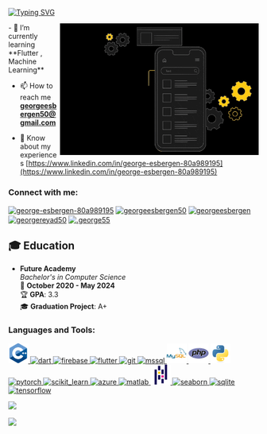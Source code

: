 [![Typing SVG](https://readme-typing-svg.herokuapp.com?font=Fira+Code&duration=2500&pause=20&color=0CA727&multiline=true&width=435&height=150&lines=Welcome+to+my+Profile+%F0%9F%91%8B;myInfo+%3D+%7B;%22+Name+%22+%3A+++%22+George+Esbergen+%22;%22+Track+%22+%3A+%22+Flutter+Developer+%22;%7D)](https://git.io/typing-svg)

<img align="right" alt="coding" width="400" src="https://github.com/GeorgeEsbergen/GeorgeEsbergen/blob/1eb42662800b5a41020da55ef86135e5999c4a06/mobile-app-development.gif">
- 🌱 I’m currently learning **Flutter , Machine Learning**

- 📫 How to reach me **georgeesbergen50@gmail.com**

- 📄 Know about my experiences [https://www.linkedin.com/in/george-esbergen-80a989195](https://www.linkedin.com/in/george-esbergen-80a989195)



<h3 align="left">Connect with me:</h3>
<p align="left">
  
<a href="https://linkedin.com/in/george-esbergen-80a989195" target="blank"><img align="center" src="https://raw.githubusercontent.com/rahuldkjain/github-profile-readme-generator/master/src/images/icons/Social/linked-in-alt.svg" alt="george-esbergen-80a989195" height="30" width="40" /></a>
<a href="https://www.leetcode.com/georgeesbergen50" target="blank"><img align="center" src="https://raw.githubusercontent.com/rahuldkjain/github-profile-readme-generator/master/src/images/icons/Social/leet-code.svg" alt="georgeesbergen50" height="30" width="40" /></a>
<a href="https://kaggle.com/georgeesbergen" target="blank"><img align="center" src="https://raw.githubusercontent.com/rahuldkjain/github-profile-readme-generator/master/src/images/icons/Social/kaggle.svg" alt="georgeesbergen" height="30" width="40" /></a>
<a href="https://codeforces.com/profile/georgereyad50" target="blank"><img align="center" src="https://raw.githubusercontent.com/rahuldkjain/github-profile-readme-generator/master/src/images/icons/Social/codeforces.svg" alt="georgereyad50" height="30" width="40" /></a>
<a href="https://discord.gg/.george55" target="blank"><img align="center" src="https://raw.githubusercontent.com/rahuldkjain/github-profile-readme-generator/master/src/images/icons/Social/discord.svg" alt=".george55" height="30" width="40" /></a>
</p>


## 🎓 Education

- **Future Academy**  
  *Bachelor's in Computer Science*  
  📅 **October 2020 - May 2024**  
  🏆 **GPA**: 3.3  
  🎓 **Graduation Project**: A+

<h3 align="left">Languages and Tools:</h3>
<p align="left">
<a href="https://www.w3schools.com/cpp/" target="_blank" rel="noreferrer"> <img src="https://raw.githubusercontent.com/devicons/devicon/master/icons/cplusplus/cplusplus-original.svg" alt="cplusplus" width="40" height="40"/> </a> <a href="https://dart.dev" target="_blank" rel="noreferrer"> <img src="https://www.vectorlogo.zone/logos/dartlang/dartlang-icon.svg" alt="dart" width="40" height="40"/> </a> 
<a href="https://firebase.google.com/" target="_blank" rel="noreferrer"> <img src="https://www.vectorlogo.zone/logos/firebase/firebase-icon.svg" alt="firebase" width="40" height="40"/> </a> 
<a href="https://flutter.dev" target="_blank" rel="noreferrer"> <img src="https://www.vectorlogo.zone/logos/flutterio/flutterio-icon.svg" alt="flutter" width="40" height="40"/> </a>
<a href="https://git-scm.com/" target="_blank" rel="noreferrer"> <img src="https://www.vectorlogo.zone/logos/git-scm/git-scm-icon.svg" alt="git" width="40" height="40"/> </a> 
<a href="https://www.microsoft.com/en-us/sql-server" target="_blank" rel="noreferrer"> <img src="https://www.svgrepo.com/show/303229/microsoft-sql-server-logo.svg" alt="mssql" width="40" height="40"/> </a>
<a href="https://www.mysql.com/" target="_blank" rel="noreferrer"> <img src="https://raw.githubusercontent.com/devicons/devicon/master/icons/mysql/mysql-original-wordmark.svg" alt="mysql" width="40" height="40"/> </a> 
<a href="https://www.php.net" target="_blank" rel="noreferrer"> <img src="https://raw.githubusercontent.com/devicons/devicon/master/icons/php/php-original.svg" alt="php" width="40" height="40"/> </a>
<a href="https://www.python.org" target="_blank" rel="noreferrer"> <img src="https://raw.githubusercontent.com/devicons/devicon/master/icons/python/python-original.svg" alt="python" width="40" height="40"/> </a> 
<a href="https://pytorch.org/" target="_blank" rel="noreferrer"> <img src="https://www.vectorlogo.zone/logos/pytorch/pytorch-icon.svg" alt="pytorch" width="40" height="40"/> </a> 
<a href="https://scikit-learn.org/" target="_blank" rel="noreferrer"> <img src="https://upload.wikimedia.org/wikipedia/commons/0/05/Scikit_learn_logo_small.svg" alt="scikit_learn" width="40" height="40"/> </a>
 <a href="https://azure.microsoft.com/en-in/" target="_blank" rel="noreferrer"> <img src="https://www.vectorlogo.zone/logos/microsoft_azure/microsoft_azure-icon.svg" alt="azure" width="40" height="40"/> </a> 
<a href="https://www.mathworks.com/" target="_blank" rel="noreferrer"> <img src="https://upload.wikimedia.org/wikipedia/commons/2/21/Matlab_Logo.png" alt="matlab" width="40" height="40"/> </a> 
<a href="https://pandas.pydata.org/" target="_blank" rel="noreferrer"> <img src="https://raw.githubusercontent.com/devicons/devicon/2ae2a900d2f041da66e950e4d48052658d850630/icons/pandas/pandas-original.svg" alt="pandas" width="40" height="40"/> </a> 
<a href="https://seaborn.pydata.org/" target="_blank" rel="noreferrer"> <img src="https://seaborn.pydata.org/_images/logo-mark-lightbg.svg" alt="seaborn" width="40" height="40"/> </a> 
<a href="https://www.sqlite.org/" target="_blank" rel="noreferrer"> <img src="https://www.vectorlogo.zone/logos/sqlite/sqlite-icon.svg" alt="sqlite" width="40" height="40"/> </a> 
<a href="https://www.tensorflow.org" target="_blank" rel="noreferrer"> <img src="https://www.vectorlogo.zone/logos/tensorflow/tensorflow-icon.svg" alt="tensorflow" width="40" height="40"/> </a>
</p>

![](https://github-readme-stats.vercel.app/api/top-langs/?username=GeorgeEsbergen&theme=dark&hide_border=false&include_all_commits=false&count_private=false&layout=compact)


![](https://github-readme-streak-stats.herokuapp.com/?user=GeorgeEsbergen&theme=dark&hide_border=false)<br/>

